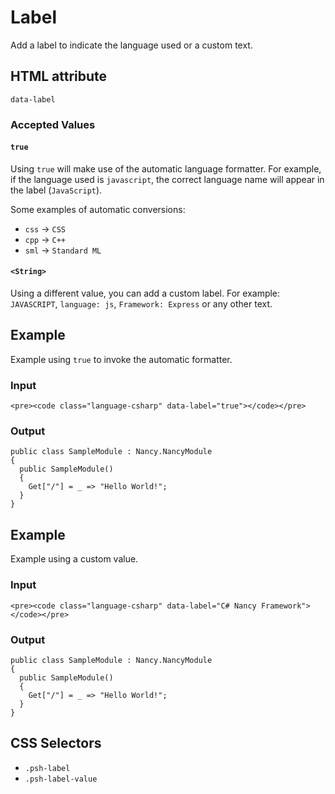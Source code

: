 # Label

Add a label to indicate the language used or a custom text.

## HTML attribute

`data-label`

### Accepted Values

#### `true`

Using `true` will make use of the automatic language formatter. For example, if the language used is `javascript`, the correct language name will appear in the label (`JavaScript`).

Some examples of automatic conversions:

* `css` -> `CSS`
* `cpp` -> `C++`
* `sml` -> `Standard ML`

#### `<String>`

Using a different value, you can add a custom label. For example: `JAVASCRIPT`, `language: js`, `Framework: Express` or any other text.

## Example

Example using `true` to invoke the automatic formatter.

### Input

``` {.language-html}
<pre><code class="language-csharp" data-label="true"></code></pre>
```

### Output

``` {.language-csharp data-label="true"}
public class SampleModule : Nancy.NancyModule
{
  public SampleModule()
  {
    Get["/"] = _ => "Hello World!";
  }
}
```

## Example

Example using a custom value.

### Input

``` {.language-html}
<pre><code class="language-csharp" data-label="C# Nancy Framework"></code></pre>
```

### Output

``` {.language-csharp data-label="C# Nancy Framework"}
public class SampleModule : Nancy.NancyModule
{
  public SampleModule()
  {
    Get["/"] = _ => "Hello World!";
  }
}
```

## CSS Selectors

* `.psh-label`
* `.psh-label-value`
